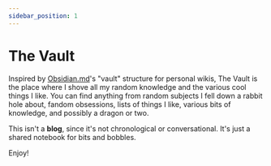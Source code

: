 ```yaml
---
sidebar_position: 1
---
```


# The Vault

Inspired by [Obsidian.md](https://obsidian.md)'s "vault" structure for personal wikis, The Vault is the place where I shove all my random knowledge and the various cool things I like. You can find anything from random subjects I fell down a rabbit hole about, fandom obsessions, lists of things I like, various bits of knowledge, and possibly a dragon or two.

This isn't a **blog**, since it's not chronological or conversational. It's just a shared notebook for bits and bobbles.

Enjoy!